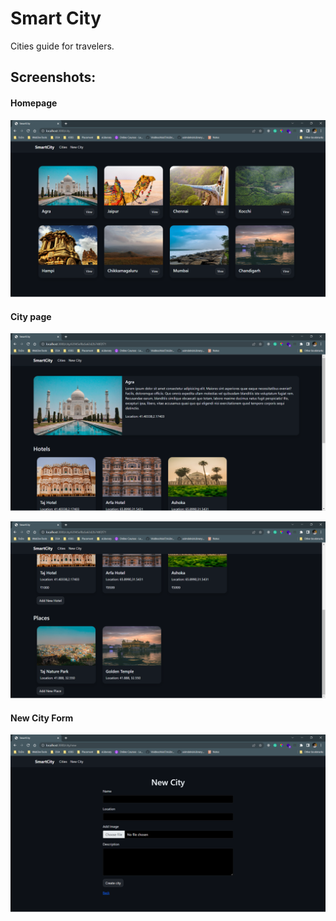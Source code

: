 # Smart City

Cities guide for travelers.

## Screenshots:

#### Homepage

![alt text](<screenshots/Screenshot%20(1).png>)

#### City page

![alt text](<screenshots/Screenshot%20(2).png>)

![alt text](<screenshots/Screenshot%20(3).png>)

#### New City Form

![alt text](<screenshots/Screenshot%20(4).png>)
